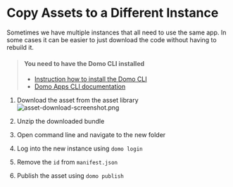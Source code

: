 
# Copy Assets to a Different Instance

Sometimes we have multiple instances that all need to use the same app. In some cases it can be easier to just download the code without having to rebuild it.

<!-- theme: info -->
> #### You need to have the Domo CLI installed
> - [Instruction how to install the Domo CLI](../Quickstart/Setup-and-Installation.md) 
> - [Domo Apps CLI documentation](../Tools/domo-CLI.md)


1. Download the asset from the asset library
![asset-download-screenshot.png](../../../../assets/images/asset-download-screenshot.png)

2. Unzip the downloaded bundle

3. Open command line and navigate to the new folder

4. Log into the new instance using `domo login` 

5. Remove the `id` from `manifest.json`

6. Publish the asset using `domo publish`